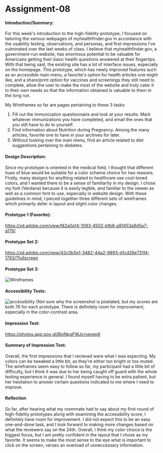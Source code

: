 # Assignment-08
#### Introduction/Summary:
For this week's introduction to the high-fidelity prototype, I focused on tailoring the various webpages of myhealthfinder.gov in accordance with the usability testing, observations, and personas, and first impressions I’ve culminated over the last weeks of class. I believe that myhealthfinder.gov, a government-run website, has enormous potential to be valuable for Americans getting their basic health questions answered at their fingertips. With that being said, the existing site has a lot of interface issues, especially on the homepage. This prototype, which has newly improved features such as an accessible main menu, a favorite's option for health articles one might like, and a share/print option for vaccines and screenings they still need to complete, allow the user to make the most of the website and truly cater it to their own needs so that the information obtained is valuable to them in the long run.

My Wireframes so far are pages pertaining to these 3 tasks:
1. Fill out the immunization questionnaire and look at your results. Mark whatever immunizations you have completed, and email the ones that you still have to do to yourself.
2. Find information about Nutrition during Pregnancy. Among the many articles, favorite one to have in your archives for later.
3. Without looking over the main menu, find an article related to diet suggestions pertaining to diebetes.

#### Design Description:
Since my prototype is oriented in the medical field, I thought that different hues of blue would be suitable for a color scheme choice for two reasons. Firstly, many designs for anything related to healthcare use cool-toned colors, and I wanted there to be a sense of familiarity in my design. I chose my font (Verdana) because it is easily legible, and familiar to the viewer as well as a common font to use, especially in website design. With these guidelines in mind, I pieced together three different sets of wireframes which primarily defer in layout and slight color changes. 

#### Prototype 1 (Favorite):
https://xd.adobe.com/view/f42a0a14-1093-4502-bfb8-a91453a9d5a7-a179/

#### Prototype Set 2:
https://xd.adobe.com/view/42c0b5e1-3482-44a2-9893-d1cd26e731f4-1793/?fullscreen

#### Prototype Set 3:
![Wireframes](https://user-images.githubusercontent.com/72778213/100160207-f8752980-2e63-11eb-9886-3b02cbe87df3.jpg)

#### Accessibility Tests:
![accessibility](https://user-images.githubusercontent.com/72778213/100160462-7c2f1600-2e64-11eb-9fe0-3c50ae87bf75.jpg)
(Not sure why the screenshot is pixelated, but my scores are both 76 for each prototype. There is definitely room for improvement, especially in the color-contrast area. 

#### Impression Test:
https://photos.app.goo.gl/BjnNpgFWJcryeoep6

#### Summary of Impression Test:
Overall, the first impressions that I recieved were what I was expecting. My colors can be tweaked a little bit, as they're either too bright or too muted. The wireframes seem easy to follow so far, my participant had a little bit of difficulty, but I think it was due to her being caught off guard with the whole testing experience in general. I found myself having to be extra patient, but her hesitation to answer certain questions indicated to me where I need to improve. 

#### Reflection
So far, after hearing what my roommate had to say about my first round of high-fidelity prototypes along with examining the accessibility score, I definitely have room for improvement. I did not expect this to be an easy one-and-done task, and I look forward to making more changes based on what the reviewers say on the 24th. Overall, I think my color choice is the biggest focus, but I am pretty confident in the layout that I chose as my favorite. It seems to make the most sense to the eye what is important to click on the screen, verses an overload of unneccessary information. 

